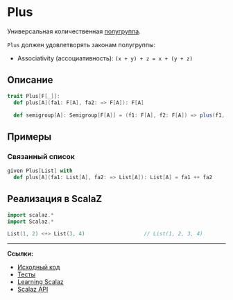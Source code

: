 # Plus

Универсальная количественная [полугруппа](../monoid/semigroup). 

`Plus` должен удовлетворять законам полугруппы:
- Associativity (ассоциативность): `(x + y) + z = x + (y + z)`


## Описание

```scala
trait Plus[F[_]]:
  def plus[A](fa1: F[A], fa2: => F[A]): F[A]

  def semigroup[A]: Semigroup[F[A]] = (f1: F[A], f2: F[A]) => plus(f1, f2)
```

## Примеры

### Связанный список

```scala
given Plus[List] with
  def plus[A](fa1: List[A], fa2: => List[A]): List[A] = fa1 ++ fa2
```


## Реализация в ScalaZ

```scala
import scalaz.*
import Scalaz.*

List(1, 2) <+> List(3, 4)                   // List(1, 2, 3, 4)
```


---

**Ссылки:**

- [Исходный код](https://gitflic.ru/project/artemkorsakov/scalabook/blob?file=examples%2Fsrc%2Fmain%2Fscala%2Ftypeclass%2Fmonad%2FPlus.scala&plain=1)
- [Тесты](https://gitflic.ru/project/artemkorsakov/scalabook/blob?file=examples%2Fsrc%2Ftest%2Fscala%2Ftypeclass%2Fmonad%2FPlusSuite.scala)
- [Learning Scalaz](http://eed3si9n.com/learning-scalaz/MonadPlus.html)
- [Scalaz API](https://javadoc.io/doc/org.scalaz/scalaz-core_3/7.3.6/scalaz/Plus.html)
